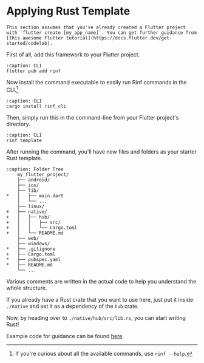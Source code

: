 # Applying Rust Template

```{note}
This section assumes that you've already created a Flutter project with `flutter create [my_app_name]`. You can get further guidance from [this awesome Flutter tutorial](https://docs.flutter.dev/get-started/codelab).
```

First of all, add this framework to your Flutter project.

```{code-block} shell
:caption: CLI
flutter pub add rinf
```

Now install the command executable to easily run Rinf commands in the CLI.[^1]

[^1]: If you're curious about all the available commands, use `rinf --help`.

```{code-block} shell
:caption: CLI
cargo install rinf_cli
```

Then, simply run this in the command-line from your Flutter project's directory.

```{code-block} shell
:caption: CLI
rinf template
```

After running the command, you'll have new files and folders as your starter Rust template.

```{code-block} diff
:caption: Folder Tree
    my_flutter_project/
    ├── android/
    ├── ios/
    ├── lib/
*   │   ├── main.dart
    │   └── ...
    ├── linux/
+   ├── native/
+   │   ├── hub/
+   │   │   ├── src/
+   │   │   └── Cargo.toml
+   │   └── README.md
    ├── web/
    ├── windows/
*   ├── .gitignore
+   ├── Cargo.toml
*   ├── pubspec.yaml
*   ├── README.md
    └── ...
```

Various comments are written in the actual code to help you understand the whole structure.

If you already have a Rust crate that you want to use here, just put it inside `./native` and set it as a dependency of the `hub` crate.

Now, by heading over to `./native/hub/src/lib.rs`, you can start writing Rust!

Example code for guidance can be found [here](https://github.com/cunarist/rinf/tree/main/flutter_package/example).
